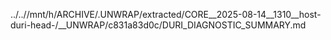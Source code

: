../..//mnt/h/ARCHIVE/.UNWRAP/extracted/CORE__2025-08-14__1310__host-duri-head-/__UNWRAP/c831a83d0c/DURI_DIAGNOSTIC_SUMMARY.md
